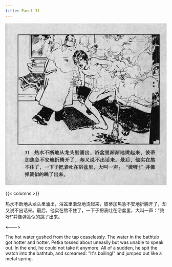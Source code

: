 ```yaml
---
title: Panel 31
---
```


 ![biao page](./../../../images/biao/seifert0726_biao_0035_031.jpg)

{{< columns >}}



热水不断地从龙头里涌出，浴盆里渐渐地烫起来，彼蒂加焦急不安地折腾开了，却又说不出话来。最后，他实在熬不住了，一下子把表吐在浴盆里，大叫一声："烫呀!"并像弹簧似的跳了出来。

<--->


The hot water gushed from the tap ceaselessly. The water in the bathtub got hotter and hotter. Petka tossed about uneasily but was unable to speak out. In the end, he could not take it anymore. All of a sudden, he spit the watch into the bathtub, and screamed: "It's boiling!" and jumped out like a metal spring.